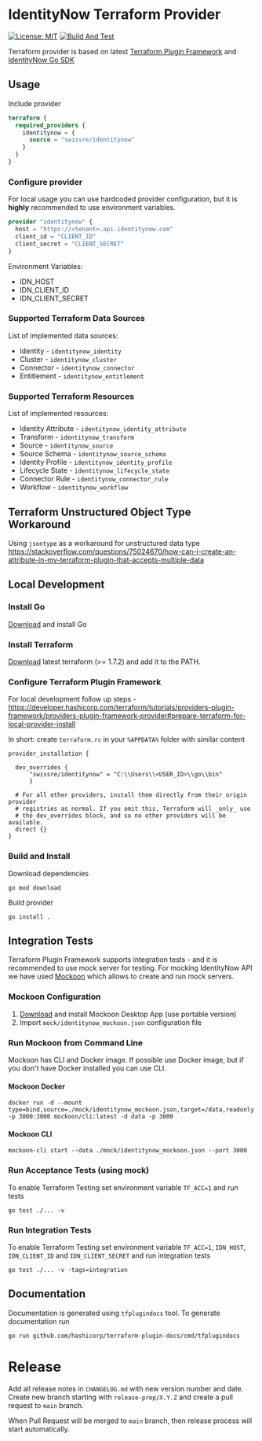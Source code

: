 # IdentityNow Terraform Provider
[![License: MIT](https://img.shields.io/badge/License-MIT-yellow.svg)](LICENSE)
[![Build And Test](https://github.com/SwissRe/terraform-provider-identitynow/actions/workflows/build-and-test-go.yaml/badge.svg)](https://github.com/SwissRe/terraform-provider-identitynow/actions/workflows/build-and-test-go.yaml)


Terraform provider is based on latest [Terraform Plugin Framework](https://github.com/hashicorp/terraform-plugin-framework) and [IdentityNow Go SDK](https://github.com/sailpoint-oss/golang-sdk)

## Usage
Include provider
```terraform
terraform {
  required_providers {
    identitynow = {
      source = "swissre/identitynow"
    }
  }
}
```

### Configure provider
For local usage you can use hardcoded provider configuration, but it is **highly** recommended to use environment variables.
```terraform
provider "identitynow" {
  host = "https://<tenant>.api.identitynow.com"
  client_id = "CLIENT_ID"
  client_secret = "CLIENT_SECRET"
}
```

Environment Variables:
* IDN_HOST
* IDN_CLIENT_ID
* IDN_CLIENT_SECRET

### Supported Terraform Data Sources
List of implemented data sources:
* Identity - `identitynow_identity`
* Cluster - `identitynow_cluster`
* Connector - `identitynow_connector`
* Entitlement - `identitynow_entitlement`

### Supported Terraform Resources
List of implemented resources:
* Identity Attribute - `identitynow_identity_attribute`
* Transform - `identitynow_transform`
* Source - `identitynow_source`
* Source Schema - `identitynow_source_schema`
* Identity Profile - `identitynow_identity_profile`
* Lifecycle State - `identitynow_lifecycle_state`
* Connector Rule - `identitynow_connector_rule`
* Workflow - `identitynow_workflow`

## Terraform Unstructured Object Type Workaround
Using `jsontype` as a workaround for unstructured data type
https://stackoverflow.com/questions/75024670/how-can-i-create-an-attribute-in-my-terraform-plugin-that-accepts-multiple-data


## Local Development
### Install Go
[Download](https://go.dev/doc/install) and install Go

### Install Terraform
[Download](https://www.terraform.io/downloads) latest terraform (>= 1.7.2) and add it to the PATH.

### Configure Terraform Plugin Framework
For local development follow up steps - https://developer.hashicorp.com/terraform/tutorials/providers-plugin-framework/providers-plugin-framework-provider#prepare-terraform-for-local-provider-install

In short: create `terraform.rc` in your `%APPDATA%` folder with similar content
```
provider_installation {

  dev_overrides {
      "swissre/identitynow" = "C:\\Users\\<USER_ID>\\go\\bin"
      }

  # For all other providers, install them directly from their origin provider
  # registries as normal. If you omit this, Terraform will _only_ use
  # the dev_overrides block, and so no other providers will be available.
  direct {}
}
```

### Build and Install
Download dependencies
```shell
go mod download
```
Build provider
```shell
go install .
```

## Integration Tests
Terraform Plugin Framework supports integration tests - and it is recommended to use mock server for testing.
For mocking IdentityNow API we have used [Mockoon](https://mockoon.com/) which allows to create and run mock servers.

### Mockoon Configuration
1. [Download](https://mockoon.com/download/) and install Mockoon Desktop App (use portable version)
2. Import `mock/identitynow_mockoon.json` configuration file

### Run Mockoon from Command Line
Mockoon has CLI and Docker image. If possible use Docker image, but if you don't have Docker installed you can use CLI.

#### Mockoon Docker
```shell
docker run -d --mount type=bind,source=./mock/identitynow_mockoon.json,target=/data,readonly -p 3000:3000 mockoon/cli:latest -d data -p 3000
```

#### Mockoon CLI
```shell
mockoon-cli start --data ./mock/identitynow_mockoon.json --port 3000
```

### Run Acceptance Tests (using mock)
To enable Terraform Testing set environment variable `TF_ACC=1` and run tests
```shell
go test ./... -v
```

### Run Integration Tests
To enable Terraform Testing set environment variable `TF_ACC=1`, `IDN_HOST`, `IDN_CLIENT_ID` and `IDN_CLIENT_SECRET` and run integration tests
```shell
go test ./... -v -tags=integration
```

## Documentation
Documentation is generated using `tfplugindocs` tool. To generate documentation run
```shell
go run github.com/hashicorp/terraform-plugin-docs/cmd/tfplugindocs
```


# Release
Add all release notes in `CHANGELOG.md` with new version number and date.
Create new branch starting with `release-prep/X.Y.Z` and create a pull request to `main` branch.

When Pull Request will be merged to `main` branch, then release process will start automatically.
